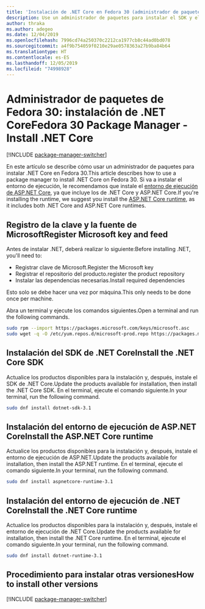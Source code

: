 ```yaml
---
title: 'Instalación de .NET Core en Fedora 30 (administrador de paquetes): .NET Core'
description: Use un administrador de paquetes para instalar el SDK y el entorno de ejecución de .NET Core en Fedora 30.
author: thraka
ms.author: adegeo
ms.date: 12/04/2019
ms.openlocfilehash: 7996cd74a250370c2212ca1977cb8c44ad0bd078
ms.sourcegitcommit: a4f9b754059f0210e29ae0578363a27b9ba84b64
ms.translationtype: HT
ms.contentlocale: es-ES
ms.lasthandoff: 12/05/2019
ms.locfileid: "74998928"
---
```

# <a name="fedora-30-package-manager---install-net-core"></a><span data-ttu-id="d2fad-103">Administrador de paquetes de Fedora 30: instalación de .NET Core</span><span class="sxs-lookup"><span data-stu-id="d2fad-103">Fedora 30 Package Manager - Install .NET Core</span></span>

[!INCLUDE [package-manager-switcher](./includes/package-manager-switcher.md)]

<span data-ttu-id="d2fad-104">En este artículo se describe cómo usar un administrador de paquetes para instalar .NET Core en Fedora 30.</span><span class="sxs-lookup"><span data-stu-id="d2fad-104">This article describes how to use a package manager to install .NET Core on Fedora 30.</span></span> <span data-ttu-id="d2fad-105">Si va a instalar el entorno de ejecución, le recomendamos que instale el [entorno de ejecución de ASP.NET Core](#install-the-aspnet-core-runtime), ya que incluye los de .NET Core y ASP.NET Core.</span><span class="sxs-lookup"><span data-stu-id="d2fad-105">If you're installing the runtime, we suggest you install the [ASP.NET Core runtime](#install-the-aspnet-core-runtime), as it includes both .NET Core and ASP.NET Core runtimes.</span></span>

## <a name="register-microsoft-key-and-feed"></a><span data-ttu-id="d2fad-106">Registro de la clave y la fuente de Microsoft</span><span class="sxs-lookup"><span data-stu-id="d2fad-106">Register Microsoft key and feed</span></span>

<span data-ttu-id="d2fad-107">Antes de instalar .NET, deberá realizar lo siguiente:</span><span class="sxs-lookup"><span data-stu-id="d2fad-107">Before installing .NET, you'll need to:</span></span>

- <span data-ttu-id="d2fad-108">Registrar clave de Microsoft.</span><span class="sxs-lookup"><span data-stu-id="d2fad-108">Register the Microsoft key</span></span>
- <span data-ttu-id="d2fad-109">Registrar el repositorio del producto.</span><span class="sxs-lookup"><span data-stu-id="d2fad-109">register the product repository</span></span>
- <span data-ttu-id="d2fad-110">Instalar las dependencias necesarias.</span><span class="sxs-lookup"><span data-stu-id="d2fad-110">Install required dependencies</span></span>

<span data-ttu-id="d2fad-111">Esto solo se debe hacer una vez por máquina.</span><span class="sxs-lookup"><span data-stu-id="d2fad-111">This only needs to be done once per machine.</span></span>

<span data-ttu-id="d2fad-112">Abra un terminal y ejecute los comandos siguientes.</span><span class="sxs-lookup"><span data-stu-id="d2fad-112">Open a terminal and run the following commands.</span></span>

```bash
sudo rpm --import https://packages.microsoft.com/keys/microsoft.asc
sudo wget -q -O /etc/yum.repos.d/microsoft-prod.repo https://packages.microsoft.com/config/fedora/30/prod.repo
```

## <a name="install-the-net-core-sdk"></a><span data-ttu-id="d2fad-113">Instalación del SDK de .NET Core</span><span class="sxs-lookup"><span data-stu-id="d2fad-113">Install the .NET Core SDK</span></span>

<span data-ttu-id="d2fad-114">Actualice los productos disponibles para la instalación y, después, instale el SDK de .NET Core.</span><span class="sxs-lookup"><span data-stu-id="d2fad-114">Update the products available for installation, then install the .NET Core SDK.</span></span> <span data-ttu-id="d2fad-115">En el terminal, ejecute el comando siguiente.</span><span class="sxs-lookup"><span data-stu-id="d2fad-115">In your terminal, run the following command.</span></span>

```bash
sudo dnf install dotnet-sdk-3.1
```

## <a name="install-the-aspnet-core-runtime"></a><span data-ttu-id="d2fad-116">Instalación del entorno de ejecución de ASP.NET Core</span><span class="sxs-lookup"><span data-stu-id="d2fad-116">Install the ASP.NET Core runtime</span></span>

<span data-ttu-id="d2fad-117">Actualice los productos disponibles para la instalación y, después, instale el entorno de ejecución de ASP.NET.</span><span class="sxs-lookup"><span data-stu-id="d2fad-117">Update the products available for installation, then install the ASP.NET runtime.</span></span> <span data-ttu-id="d2fad-118">En el terminal, ejecute el comando siguiente.</span><span class="sxs-lookup"><span data-stu-id="d2fad-118">In your terminal, run the following command.</span></span>

```bash
sudo dnf install aspnetcore-runtime-3.1
```

## <a name="install-the-net-core-runtime"></a><span data-ttu-id="d2fad-119">Instalación del entorno de ejecución de .NET Core</span><span class="sxs-lookup"><span data-stu-id="d2fad-119">Install the .NET Core runtime</span></span>

<span data-ttu-id="d2fad-120">Actualice los productos disponibles para la instalación y, después, instale el entorno de ejecución de .NET Core.</span><span class="sxs-lookup"><span data-stu-id="d2fad-120">Update the products available for installation, then install the .NET Core runtime.</span></span> <span data-ttu-id="d2fad-121">En el terminal, ejecute el comando siguiente.</span><span class="sxs-lookup"><span data-stu-id="d2fad-121">In your terminal, run the following command.</span></span>

```bash
sudo dnf install dotnet-runtime-3.1
```

## <a name="how-to-install-other-versions"></a><span data-ttu-id="d2fad-122">Procedimiento para instalar otras versiones</span><span class="sxs-lookup"><span data-stu-id="d2fad-122">How to install other versions</span></span>

[!INCLUDE [package-manager-switcher](./includes/package-manager-heading-hack-pkgname.md)]
